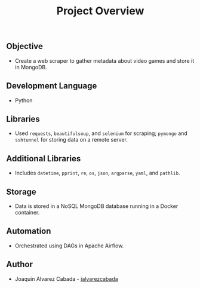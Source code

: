 <div align="center">
  <h1>Project Overview</h1>
</div>
<br>
<p>

## Objective
   - Create a web scraper to gather metadata about video games and store it in MongoDB.

## Development Language
   - Python

## Libraries
   - Used `requests`, `beautifulsoup`, and `selenium` for scraping; `pymongo` and `sshtunnel` for storing data on a remote server.

## Additional Libraries
   - Includes `datetime`, `pprint`, `re`, `os`, `json`, `argparse`, `yaml`, and `pathlib`.

## Storage
   - Data is stored in a NoSQL MongoDB database running in a Docker container.

## Automation
   - Orchestrated using DAGs in Apache Airflow.

## Author

   - Joaquin Alvarez Cabada - [jalvarezcabada](https://github.com/jalvarezcabada)
</p>
<div align="center">
